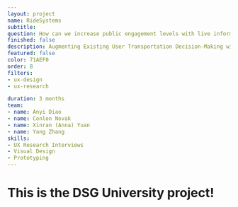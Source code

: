 ```yaml
---
layout: project
name: RideSystems
subtitle: 
question: How can we increase public engagement levels with live information sharing?
finished: false
description: Augmenting Existing User Transportation Decision-Making with CMU Shuttle Information 
featured: false
color: 71AEF0
order: 8
filters:
- ux-design
- ux-research

duration: 3 months
team:
- name: Anyi Diao
- name: Conlon Novak
- name: Xinran (Anna) Yuan
- name: Yang Zhang
skills:
- UX Research Interviews
- Visual Design
- Prototyping
---
```


<h1>This is the DSG University project!</h1>
